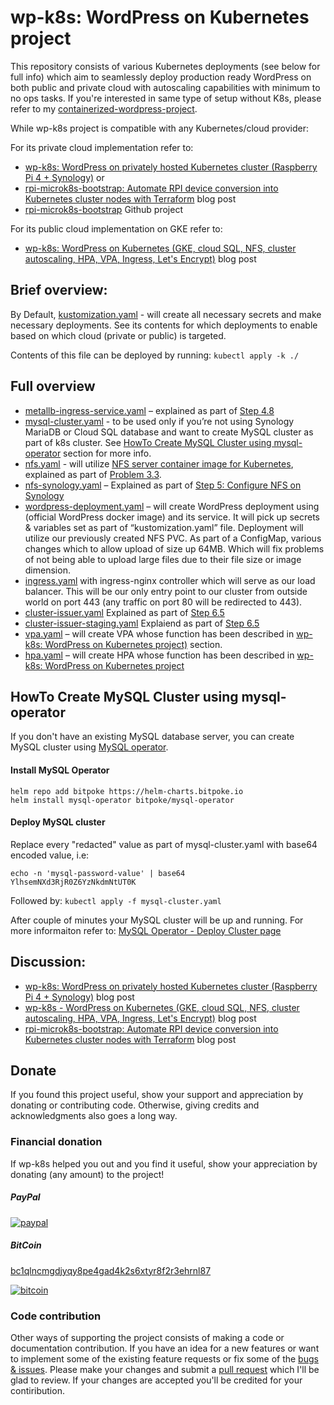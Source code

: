 # wp-k8s: WordPress on Kubernetes project

This repository consists of various Kubernetes deployments (see below for full info) which aim to seamlessly deploy production ready WordPress on both public and private cloud with autoscaling capabilities with minimum to no ops tasks. If you're interested in same type of setup without K8s, please refer to my [containerized-wordpress-project](https://github.com/AdnanHodzic/containerized-wordpress-project).

While wp-k8s project is compatible with any Kubernetes/cloud provider:

For its private cloud implementation refer to: 

* [wp-k8s: WordPress on privately hosted Kubernetes cluster (Raspberry Pi 4 + Synology)](https://foolcontrol.org/?p=4004) or
* [rpi-microk8s-bootstrap: Automate RPI device conversion into Kubernetes cluster nodes with Terraform](https://foolcontrol.org/?p=4555) blog post
* [rpi-microk8s-bootstrap](https://github.com/AdnanHodzic/rpi-microk8s-bootstrap) Github project

For its public cloud implementation on GKE refer to:

* [wp-k8s: WordPress on Kubernetes (GKE, cloud SQL, NFS, cluster autoscaling, HPA, VPA, Ingress, Let's Encrypt)](http://foolcontrol.org/?p=3754) blog post

## Brief overview:

By Default, [kustomization.yaml](https://github.com/AdnanHodzic/wp-k8s/blob/main/kustomization.yaml) - will create all necessary secrets and make necessary deployments. See its contents for which deployments to enable based on which cloud (private or public) is targeted.

Contents of this file can be deployed by running: `kubectl apply -k ./`

## Full overview

* [metallb-ingress-service.yaml](https://github.com/AdnanHodzic/wp-k8s/blob/main/metallb-ingress-service.yaml) – explained as part of [Step 4.8](https://foolcontrol.org/?p=4004)
* [mysql-cluster.yaml](https://github.com/AdnanHodzic/wp-k8s/blob/main/mysql-cluster.yaml) - to be used only if you’re not using Synology MariaDB or Cloud SQL database and want to create MySQL cluster as part of k8s cluster. See [HowTo Create MySQL Cluster using mysql-operator](https://github.com/AdnanHodzic/wp-k8s#howto-create-mysql-cluster-using-mysql-operator) section for more info.
* [nfs.yaml](https://github.com/AdnanHodzic/wp-k8s/blob/main/nfs.yaml) - will utilize [NFS server container image for Kubernetes](https://github.com/AdnanHodzic/nfs-server-k8s), explained as part of [Problem 3.3](https://foolcontrol.org/?p=3754).
* [nfs-synology.yaml](https://github.com/AdnanHodzic/wp-k8s/blob/main/nfs-synology.yaml) – Explained as part of [Step 5: Configure NFS on Synology](https://foolcontrol.org/?p=4004)
* [wordpress-deployment.yaml](https://github.com/AdnanHodzic/wp-k8s/blob/main/wordpress-deployment.yaml) – will create WordPress deployment using (official WordPress docker image) and its service. It will pick up secrets & variables set as part of “kustomization.yaml” file. Deployment will utilize our previously created NFS PVC. As part of a ConfigMap, various changes which to allow upload of size up 64MB. Which will fix problems of not being able to upload large files due to their file size or image dimension.
* [ingress.yaml](https://github.com/AdnanHodzic/wp-k8s/blob/main/ingress.yaml) with ingress-nginx controller which will serve as our load balancer. This will be our only entry point to our cluster from outside world on port 443 (any traffic on port 80 will be redirected to 443).
* [cluster-issuer.yaml](https://github.com/AdnanHodzic/wp-k8s/blob/main/cluster-issuer.yaml) Explained as part of [Step 6.5](https://foolcontrol.org/?p=3754)
* [cluster-issuer-staging.yaml](https://github.com/AdnanHodzic/wp-k8s/blob/main/cluster-issuer-staging.yaml) Explaiend as part of [Step 6.5](https://foolcontrol.org/?p=3754)
* [vpa.yaml](https://github.com/AdnanHodzic/wp-k8s/blob/main/vpa.yaml) – will create VPA whose function has been described in [wp-k8s: WordPress on Kubernetes project)](https://foolcontrol.org/?p=3754) section.
* [hpa.yaml](https://github.com/AdnanHodzic/wp-k8s/blob/main/hpa.yaml) – will create HPA whose function has been described in [wp-k8s: WordPress on Kubernetes project](https://foolcontrol.org/?p=3754)

## HowTo Create MySQL Cluster using mysql-operator

If you don't have an existing MySQL database server, you can create MySQL cluster using [MySQL operator](https://github.com/bitpoke/mysql-operator).

#### Install MySQL Operator
```
helm repo add bitpoke https://helm-charts.bitpoke.io
helm install mysql-operator bitpoke/mysql-operator
```

#### Deploy MySQL cluster

Replace every "redacted" value as part of mysql-cluster.yaml with base64 encoded value, i.e:
```
echo -n 'mysql-password-value' | base64
YlhsemNXd3RjR0Z6YzNkdmNtUT0K
```

Followed by: `kubectl apply -f mysql-cluster.yaml`

After couple of minutes your MySQL cluster will be up and running. For more informaiton refer to: [MySQL Operator - Deploy Cluster page](https://github.com/bitpoke/mysql-operator/blob/master/docs/deploy-mysql-cluster.md)

## Discussion:

* [wp-k8s: WordPress on privately hosted Kubernetes cluster (Raspberry Pi 4 + Synology)](https://foolcontrol.org/?p=4004) blog post
* [wp-k8s - WordPress on Kubernetes (GKE, cloud SQL, NFS, cluster autoscaling, HPA, VPA, Ingress, Let's Encrypt)](http://foolcontrol.org/?p=3754) blog post
* [rpi-microk8s-bootstrap: Automate RPI device conversion into Kubernetes cluster nodes with Terraform](https://foolcontrol.org/?p=4555) blog post


## Donate

If you found this project useful, show your support and appreciation by donating or contributing code. Otherwise, giving credits and acknowledgments also goes a long way.

### Financial donation

If wp-k8s helped you out and you find it useful, show your appreciation by donating (any amount) to the project!

##### PayPal
[![paypal](https://www.paypalobjects.com/en_US/NL/i/btn/btn_donateCC_LG.gif)](https://www.paypal.com/donate?business=7AHCP5PU95S4Y&no_recurring=0&item_name=Purpose%3A+Contribution+for+work+on+wp-k8s&currency_code=EUR)

##### BitCoin
[bc1qlncmgdjyqy8pe4gad4k2s6xtyr8f2r3ehrnl87](bitcoin:bc1qlncmgdjyqy8pe4gad4k2s6xtyr8f2r3ehrnl87)

[![bitcoin](https://foolcontrol.org/wp-content/uploads/2019/08/btc-donate-displaylink-debian.png)](bitcoin:bc1qlncmgdjyqy8pe4gad4k2s6xtyr8f2r3ehrnl87)

### Code contribution

Other ways of supporting the project consists of making a code or documentation contribution. If you have an idea for a new features or want to implement some of the existing feature requests or fix some of the [bugs & issues](https://github.com/AdnanHodzic/wp-k8s/issues). Please make your changes and submit a [pull request](https://github.com/AdnanHodzic/wp-k8s/pulls) which I'll be glad to review. If your changes are accepted you'll be credited for your contiribution.
